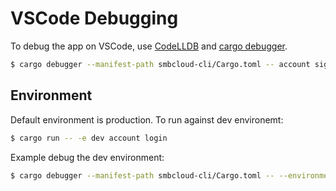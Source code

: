 # VSCode Debugging

To debug the app on VSCode, use [CodeLLDB](https://marketplace.visualstudio.com/items?itemName=vadimcn.vscode-lldb) and [cargo debugger](https://github.com/jkelleyrtp/cargo-debugger).

```bash
$ cargo debugger --manifest-path smbcloud-cli/Cargo.toml -- account signup
```


## Environment

Default environment is production. To run against dev environemt:
```bash
$ cargo run -- -e dev account login
```

Example debug the dev environment:
```bash
$ cargo debugger --manifest-path smbcloud-cli/Cargo.toml -- --environment dev account login
```